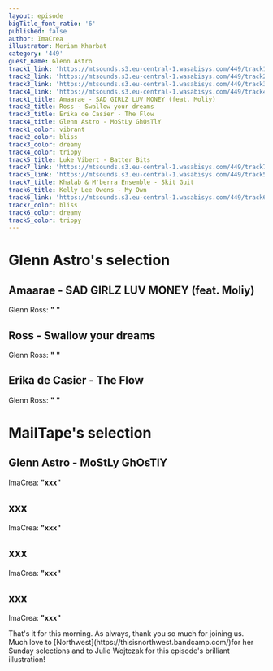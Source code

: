 ```yaml
---
layout: episode
bigTitle_font_ratio: '6'
published: false
author: ImaCrea
illustrator: Meriam Kharbat
category: '449'
guest_name: Glenn Astro
track1_link: 'https://mtsounds.s3.eu-central-1.wasabisys.com/449/track1.mp3'
track2_link: 'https://mtsounds.s3.eu-central-1.wasabisys.com/449/track2.mp3'
track3_link: 'https://mtsounds.s3.eu-central-1.wasabisys.com/449/track3.mp3'
track4_link: 'https://mtsounds.s3.eu-central-1.wasabisys.com/449/track4.mp3'
track1_title: Amaarae - SAD GIRLZ LUV MONEY (feat. Moliy)
track2_title: Ross - Swallow your dreams
track3_title: Erika de Casier - The Flow
track4_title: Glenn Astro - MoStLy GhOsTlY
track1_color: vibrant
track2_color: bliss
track3_color: dreamy
track4_color: trippy
track5_title: Luke Vibert - Batter Bits
track7_link: 'https://mtsounds.s3.eu-central-1.wasabisys.com/449/track7.mp3'
track5_link: 'https://mtsounds.s3.eu-central-1.wasabisys.com/449/track5.mp3'
track7_title: Khalab & M'berra Ensemble - Skit Guit
track6_title: Kelly Lee Owens - My Own
track6_link: 'https://mtsounds.s3.eu-central-1.wasabisys.com/449/track6.mp3'
track7_color: bliss
track6_color: dreamy
track5_color: trippy
---
```


<p id="introduction">
</p>

# Glenn Astro's selection

## Amaarae - SAD GIRLZ LUV MONEY (feat. Moliy) 
Glenn Ross: **"** **"**

## Ross - Swallow your dreams 
Glenn Ross: **"**  **"**

## Erika de Casier - The Flow 
Glenn Ross: **"**  **"**

# MailTape's selection

## Glenn Astro - MoStLy GhOsTlY
ImaCrea: **"**xxx**"**

## xxx
ImaCrea: **"**xxx**"**

## xxx
ImaCrea: **"**xxx**"**

## xxx
ImaCrea: **"**xxx**"**

<p id="outroduction">That's it for this morning. As always, thank you so much for joining us. Much love to [Northwest](https://thisisnorthwest.bandcamp.com/)for her Sunday selections and to Julie Wojtczak for this episode's brilliant illustration! </p>
